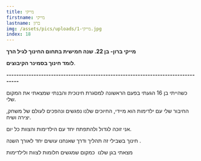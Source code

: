```yaml
---
title: מייקי
firstname: מייקי
lastname: ברון
img: /assets/pics/uploads/מייקי-1.jpg
index: 18
---
```

**מייקי ברון- בן 22. שנה חמישית בתחום החינוך לגיל הרך**

 **לומד חינוך בסמינר הקיבוצים**.

**\---------------------------------------------------------------------------------**

כשהייתי בן 16 הגעתי בפעם הראשונה למסגרת חינוכית והבנתי שמצאתי את המקום שלי. 

החיבור שלי עם ילדימות הוא מיידי, החיוכים שלנו נפגשים ונהפכים לעולם של משחק, יצירה ושיח. 

אני זוכה לגדול ולהתפתח יחד עם הילדימות והצוות כל יום. 

חינוך בשבילי זה תהליך ודרך שאנחנו עושים יחד לאורך השנה . 

מצאתי בגן שלנו  כמקום שמגשים חלומות לצוות ולילדימות